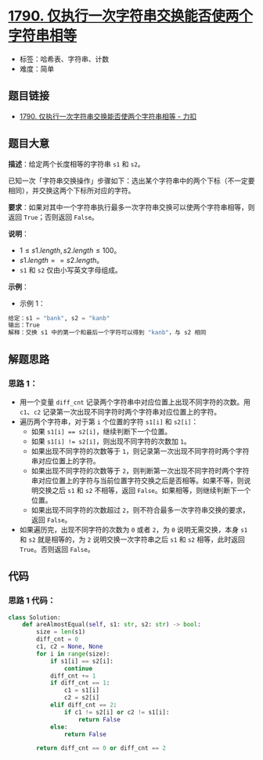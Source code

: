# [1790. 仅执行一次字符串交换能否使两个字符串相等](https://leetcode.cn/problems/check-if-one-string-swap-can-make-strings-equal/)

- 标签：哈希表、字符串、计数
- 难度：简单

## 题目链接

- [1790. 仅执行一次字符串交换能否使两个字符串相等 - 力扣](https://leetcode.cn/problems/check-if-one-string-swap-can-make-strings-equal/)

## 题目大意

**描述**：给定两个长度相等的字符串 `s1` 和 `s2`。

已知一次「字符串交换操作」步骤如下：选出某个字符串中的两个下标（不一定要相同），并交换这两个下标所对应的字符。

**要求**：如果对其中一个字符串执行最多一次字符串交换可以使两个字符串相等，则返回 `True`；否则返回 `False`。

**说明**：

- $1 \le s1.length, s2.length \le 100$。
- $s1.length == s2.length$。
- `s1` 和 `s2` 仅由小写英文字母组成。

**示例**：

- 示例 1：

```python
给定：s1 = "bank", s2 = "kanb"
输出：True
解释：交换 s1 中的第一个和最后一个字符可以得到 "kanb"，与 s2 相同
```

## 解题思路

### 思路 1：

- 用一个变量 `diff_cnt` 记录两个字符串中对应位置上出现不同字符的次数。用 `c1`、`c2` 记录第一次出现不同字符时两个字符串对应位置上的字符。
- 遍历两个字符串，对于第 `i` 个位置的字符 `s1[i]` 和 `s2[i]`：
  - 如果 `s1[i] == s2[i]`，继续判断下一个位置。
  - 如果 `s1[i] != s2[i]`，则出现不同字符的次数加 `1`。
  - 如果出现不同字符的次数等于 `1`，则记录第一次出现不同字符时两个字符串对应位置上的字符。
  - 如果出现不同字符的次数等于 `2`，则判断第一次出现不同字符时两个字符串对应位置上的字符与当前位置字符交换之后是否相等。如果不等，则说明交换之后 `s1` 和 `s2` 不相等，返回 `False`。如果相等，则继续判断下一个位置。
  - 如果出现不同字符的次数超过 `2`，则不符合最多一次字符串交换的要求，返回 `False`。
- 如果遍历完，出现不同字符的次数为 `0` 或者 `2`，为 `0` 说明无需交换，本身 `s1` 和 `s2` 就是相等的，为 `2` 说明交换一次字符串之后  `s1` 和 `s2`  相等，此时返回 `True`。否则返回 `False`。

## 代码

### 思路 1 代码：

```python
class Solution:
    def areAlmostEqual(self, s1: str, s2: str) -> bool:
        size = len(s1)
        diff_cnt = 0
        c1, c2 = None, None
        for i in range(size):
            if s1[i] == s2[i]:
                continue
            diff_cnt += 1
            if diff_cnt == 1:
                c1 = s1[i]
                c2 = s2[i]
            elif diff_cnt == 2:
                if c1 != s2[i] or c2 != s1[i]:
                    return False
            else:
                return False

        return diff_cnt == 0 or diff_cnt == 2
```


